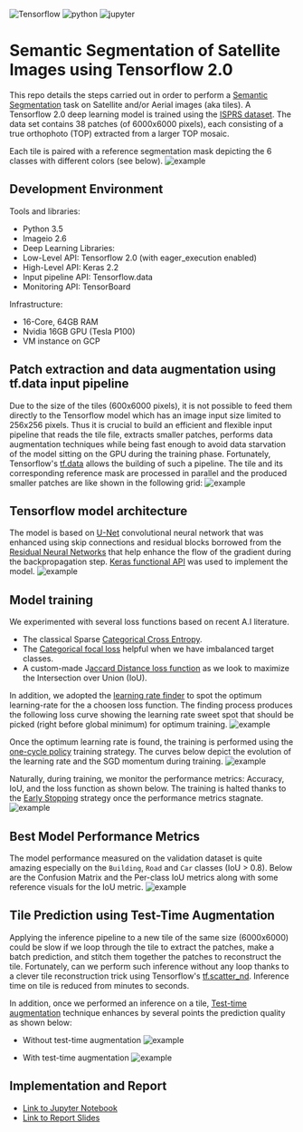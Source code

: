 ![Tensorflow](https://img.shields.io/badge/TensorFlow-2.0-orange) ![python](https://img.shields.io/badge/Python-3.5-green) ![jupyter](https://img.shields.io/badge/Made%20with-Jupyter-blue)


# Semantic Segmentation of Satellite Images using Tensorflow 2.0
This repo details the steps carried out in order to perform a [Semantic Segmentation](https://nanonets.com/blog/semantic-image-segmentation-2020/) task on Satellite and/or Aerial images (aka tiles). A Tensorflow 2.0 deep learning model is trained using the [ISPRS dataset](https://www2.isprs.org/commissions/comm2/wg4/benchmark/2d-sem-label-potsdam/). The data set contains 38 patches (of 6000x6000 pixels), each consisting of a true orthophoto (TOP) extracted from a larger TOP mosaic. 

Each tile is paired with a reference segmentation mask depicting the 6 classes with different colors (see below).
![example](/images/isprs-example-tile-mask.JPG)

## Development Environment
Tools and libraries:
- Python 3.5
- Imageio 2.6
- Deep Learning Libraries:
- Low-Level API: Tensorflow 2.0 (with eager_execution enabled)
- High-Level API: Keras 2.2
- Input pipeline API: Tensorflow.data
- Monitoring API: TensorBoard

Infrastructure:
- 16-Core, 64GB RAM
- Nvidia 16GB GPU (Tesla P100)
- VM instance on GCP 



## Patch extraction and data augmentation using tf.data input pipeline
Due to the size of the tiles (600x6000 pixels), it is not possible to feed them directly to the Tensorflow model which has an image input size limited to 256x256 pixels. Thus it is crucial to build an efficient and flexible input pipeline that reads the tile file, extracts smaller patches, performs data augmentation techniques while being fast enough to avoid data starvation of the model sitting on the GPU during the training phase. Fortunately, Tensorflow's [tf.data](https://www.tensorflow.org/guide/data) allows the building of such a pipeline. The tile and its corresponding reference mask are processed in parallel and the produced smaller patches are like shown in the following grid:
![example](/images/tile-patching.png)
## Tensorflow model architecture
The model is based on [U-Net](https://en.wikipedia.org/wiki/U-Net) convolutional neural network that was enhanced using skip connections and residual blocks borrowed from the [Residual Neural Networks](https://en.wikipedia.org/wiki/Residual_neural_network) that help enhance the flow of the gradient during the backpropagation step. [Keras functional API](https://www.tensorflow.org/guide/keras/functional) was used to implement the model.
![example](/images/model-arch.JPG)
## Model training
We experimented with several loss functions based on recent A.I literature.
- The classical Sparse [Categorical Cross Entropy](https://www.tensorflow.org/api_docs/python/tf/keras/losses/CategoricalCrossentropy).
- The [Categorical focal loss](https://arxiv.org/pdf/1708.02002.pdf) helpful when we have imbalanced target classes.
- A custom-made J[accard Distance loss function](https://arxiv.org/abs/1908.03851) as we look to maximize the Intersection over Union (IoU).

In addition, we adopted the [learning rate finder](https://arxiv.org/abs/1506.01186) to spot the optimum learning-rate for the a choosen loss function. The finding process produces the following loss curve showing the learning rate sweet spot that should be picked (right before global minimum) for optimum training.
![example](/images/learning-rate-finder.JPG)

Once the optimum learning rate is found, the training is performed using the [one-cycle policy](https://arxiv.org/abs/1708.07120) training strategy. The curves below depict the evolution of the learning rate and the SGD momentum during training.
![example](/images/one-cycle-training-policy.JPG)

Naturally, during training, we monitor the performance metrics: Accuracy, IoU, and the loss function as shown below. The training is halted thanks to the [Early Stopping](https://www.tensorflow.org/api_docs/python/tf/keras/callbacks/EarlyStopping) strategy once the performance metrics stagnate.
![example](/images/trainin-metrics.png)
## Best Model Performance Metrics
The model performance measured on the validation dataset is quite amazing especially on the `Building`, `Road` and `Car` classes (IoU > 0.8). Below are the Confusion Matrix and the Per-class IoU metrics along with some reference visuals for the IoU metric.
![example](/images/validation-ds-metrics.JPG)
## Tile Prediction using Test-Time Augmentation
Applying the inference pipeline to a new tile of the same size (6000x6000) could be slow if we loop through the tile to extract the patches, make  a batch prediction, and stitch them  together the patches to reconstruct the tile. Fortunately, can we perform such inference without any loop thanks to a clever tile reconstruction trick using Tensorflow's [tf.scatter_nd](https://www.tensorflow.org/api_docs/python/tf/scatter_nd). Inference time on tile is reduced from minutes to seconds. 

In addition, once we performed an inference on a tile, [Test-time augmentation](https://arxiv.org/abs/2011.11156) technique enhances by several points the prediction quality as shown below:
- Without test-time augmentation
![example](/images/tile-pred-no-tsa.JPG)

- With test-time augmentation
![example](/images/tile-pred-with-tsa.JPG)

## Implementation and Report
- [Link to Jupyter Notebook](Prototype_Segmenter.ipynb)
- [Link to Report Slides](Maher%20SEBAI%20internship%20presentation.pdf)
